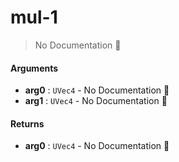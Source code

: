 # mul\-1

> No Documentation 🚧

#### Arguments

- **arg0** : `UVec4` \- No Documentation 🚧
- **arg1** : `UVec4` \- No Documentation 🚧

#### Returns

- **arg0** : `UVec4` \- No Documentation 🚧